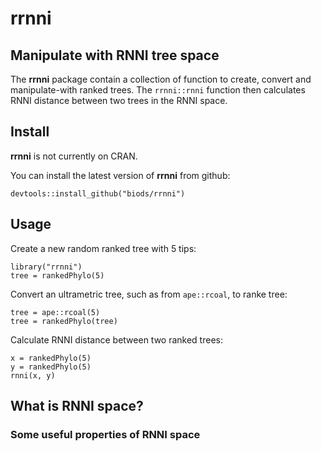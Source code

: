 # rrnni
## Manipulate with RNNI tree space

The **rrnni** package contain a collection of function to create, convert and
manipulate-with ranked trees. The `rrnni::rnni` function then calculates
RNNI distance between two trees in the RNNI space.

## Install

**rrnni** is not currently on CRAN.

You can install the latest version of **rrnni** from github:

```{r}
devtools::install_github("biods/rrnni")
```

## Usage

Create a new random ranked tree with 5 tips:

```{r}
library("rrnni")
tree = rankedPhylo(5)
```

Convert an ultrametric tree, such as from `ape::rcoal`, to ranke tree:

```{r}
tree = ape::rcoal(5)
tree = rankedPhylo(tree)
```

Calculate RNNI distance between two ranked trees:

```{r}
x = rankedPhylo(5)
y = rankedPhylo(5)
rnni(x, y)
```

## What is RNNI space?
### Some useful properties of RNNI space

